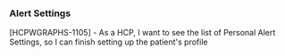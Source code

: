 ### Alert Settings

[HCPWGRAPHS-1105] - As a HCP, I want to see the list of Personal Alert Settings, so I can finish setting up the patient's profile
